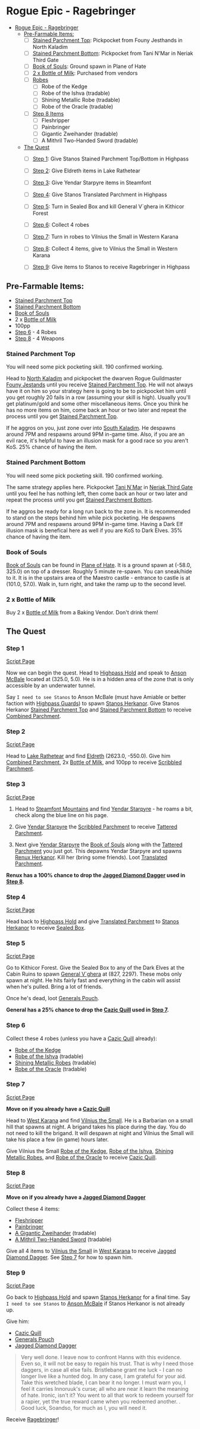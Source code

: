 # Rogue Epic - Ragebringer


- [Rogue Epic - Ragebringer](#rogue-epic---ragebringer)
    - [Pre-Farmable Items:](#pre-farmable-items)
        - [ ] [Stained Parchment Top](#stained-parchment-top): Pickpocket from Founy Jesthands in North Kaladim
        - [ ]  [Stained Parchment Bottom](#stained-parchment-bottom): Pickpocket from Tani N'Mar in Neriak Third Gate
        - [ ]  [Book of Souls](#book-of-souls): Ground spawn in Plane of Hate
        - [ ]  [2 x Bottle of Milk](#2-x-bottle-of-milk): Purchased from vendors
        - [ ]  [Robes](#step-6)
            - [ ]  Robe of the Kedge
            - [ ]  Robe of the Ishva (tradable)
            - [ ]  Shining Metallic Robe (tradable)
            - [ ]  Robe of the Oracle (tradable)
        - [ ]  [Step 8 Items](#step-8)
            - [ ]  Fleshripper
            - [ ]  Painbringer
            - [ ]  Gigantic Zweihander (tradable)
            - [ ]  A Mithril Two-Handed Sword (tradable)
    - [The Quest](#the-quest)
        - [ ]  [Step 1](#step-1): Give Stanos Stained Parchment Top/Bottom in Highpass
        - [ ]  [Step 2](#step-2): Give Eldreth items in Lake Rathetear
        - [ ]  [Step 3](#step-3): Give Yendar Starpyre items in Steamfont
        - [ ]  [Step 4](#step-4): Give Stanos Translated Parchment in Highpass
        - [ ]  [Step 5](#step-5): Turn in Sealed Box and kill General V\`ghera in Kithicor Forest
        - [ ]  [Step 6](#step-6): Collect 4 robes
        - [ ]  [Step 7](#step-7): Turn in robes to Vilnius the Small in Western Karana
        - [ ]  [Step 8](#step-8): Collect 4 items, give to Vilnius the Small in Western Karana
        - [ ]  [Step 9](#step-9): Give items to Stanos to receive Ragebringer in Highpass


## Pre-Farmable Items:
* [Stained Parchment Top](/item/28010)
* [Stained Parchment Bottom](/item/28011)
* [Book of Souls](/item/28016)
* 2 x [Bottle of Milk](/item/13087)
* 100pp
* [Step 6](#step-6) - 4 Robes
* [Step 8](#step-8) - 4 Weapons

### Stained Parchment Top
You will need some pick pocketing skill. 190 confirmed working.

Head to [North Kaladim](/zone/67) and pickpocket the dwarven Rogue Guildmaster [Founy Jestands](/npc/67000) until you receive [Stained Parchment Top](/item/28010). He will not always have it on him so your strategy here is going to be to pickpocket him until you get roughly 20 fails in a row (assuming your skill is high). Usually you'll get platinum/gold and some other miscellaneous items. Once you think he has no more items on him, come back an hour or two later and repeat the process until you get [Stained Parchment Top](/item/28010).

If he aggros on you, just zone over into [South Kaladim](/zone/60). He despawns around 7PM and respawns around 9PM in-game time.  Also, if you are an evil race, it's helpful to have an illusion mask for a good race so you aren't KoS. 25% chance of having the item.

### Stained Parchment Bottom
You will need some pick pocketing skill. 190 confirmed working.

The same strategy applies here. Pickpocket [Tani N\`Mar](/npc/42000) in [Neriak Third Gate](/zone/42) until you feel he has nothing left, then come back an hour or two later and repeat the process until you get [Stained Parchment Bottom](/item/28011). 

If he aggros be ready for a long run back to the zone in. It is recommended to stand on the steps behind him while pick pocketing. He despawns around 7PM and respawns around 9PM in-game time. Having a Dark Elf illusion mask is benefical here as well if you are KoS to Dark Elves. 35% chance of having the item. 

### Book of Souls
[Book of Souls](/item/28016) can be found in [Plane of Hate](/zone/76). It is a ground spawn at (-58.0, 325.0) on top of a dresser. Roughly 5 minute re-spawn. You can sneak/hide to it. It is in the upstairs area of the Maestro castle - entrance to castle is at (101.0, 57.0).  Walk in, turn right, and take the ramp up to the second level.

### 2 x Bottle of Milk
Buy 2 x [Bottle of Milk](/item/13087) from a Baking Vendor.  Don't drink them!

## The Quest

### Step 1
[Script Page](/script-entities/highpass/Stanos_Herkanor)

Now we can begin the quest. Head to [Highpass Hold](/zone/5) and speak to [Anson McBale](/npc/5037) located at (325.0, 5.0). He is in a hidden area of the zone that is only accessible by an underwater tunnel.

Say `I need to see Stanos` to  Anson McBale (must have Amiable or better faction with [Highpass Guards](/faction/332)) to spawn [Stanos Herkanor](/npc/5088). Give Stanos Herkanor [Stained Parchment Top](/item/28010) and [Stained Parchment Bottom](/item/28011) to receive   [Combined Parchment](/item/28012).

### Step 2
[Script Page](/script-entities/lakerathe/Eldreth)

Head to [Lake Rathetear](/zone/51) and find [Eldreth](/npc/51025) (2623.0, -550.0). Give him [Combined Parchment](/item/28012), 2x [Bottle of Milk](/item/13087), and 100pp to receive [Scribbled Parchment](/item/28053). 

### Step 3
[Script Page](/script-entities/steamfont/Yendar_Starpyre)

1. Head to [Steamfont Mountains](/zone/56) and find [Yendar Starpyre](/npc/56012) - he roams a bit, check along the blue line on his page.

2. Give [Yendar Starpyre](/npc/56012) the [Scribbled Parchment]((/item/28053)) to receive [Tattered Parchment](/item/28055).

3. Next give [Yendar Starpyre](/npc/56012) the [Book of Souls](/item/28016) along with the [Tattered Parchment](/item/28055) you just got. This depawns Yendar Starpyre and spawns [Renux Herkanor](/npc/56172). Kill her (bring some friends). Loot [Translated Parchment](/item/18961).

**Renux has a 100% chance to drop the [Jagged Diamond Dagger](/item/7506) used in [Step 8](#step-8).**

### Step 4
[Script Page](/script-entities/highpass/Stanos_Herkanor)

Head back to [Highpass Hold](/zone/5) and give [Translated Parchment](/item/18961) to [Stanos Herkanor](/npc/5088) to receive [Sealed Box](/item/28057).  

### Step 5
[Script Page](/script-entities/kithicor/%23Adjutant_D-kan)

Go to Kithicor Forest. Give the Sealed Box to any of the Dark Elves at the Cabin Ruins to spawn [General V\`ghera](/npc/20205) at (827, 2297). These mobs only spawn at night. He hits fairly fast and everything in the cabin will assist when he's pulled. Bring a lot of friends.

Once he's dead, loot [Generals Pouch](/item/28013).

**General has a 25% chance to drop the [Cazic Quill](/item/7505) used in [Step 7](#step-7).**

### Step 6
Collect these 4 robes (unless you have a [Cazic Quill](/item/7505) already):

* [Robe of the Kedge](/item/1253)
* [Robe of the Ishva](/item/1357) (tradable)
* [Shining Metallic Robes](/item/1360) (tradable)
* [Robe of the Oracle](/item/1354) (tradable)

### Step 7
[Script Page](/script-entities/qey2hh1/Vilnius_the_Small)

**Move on if you already have a [Cazic Quill](/item/7505)**

Head to [West Karana](/zone/12) and find [Vilnius the Small](/npc/12019). He is a Barbarian on a small hill that spawns at night. A brigand takes his place during the day. You do not need to kill the brigand. It will despawn at night and Vilnius the Small will take his place a few (in game) hours later.

Give Vilnius the Small [Robe of the Kedge](/item/1253), [Robe of the Ishva](/item/1357), [Shining Metallic Robes](/item/1360), and [Robe of the Oracle](/item/1354) to receive [Cazic Quill](/item/7505).

### Step 8
[Script Page](/script-entities/qey2hh1/Vilnius_the_Small)

**Move on if you already have a [Jagged Diamond Dagger](/item/7506)**

Collect these 4 items:

* [Fleshripper](/item/5411)
* [Painbringer](/item/5410)
* [A Gigantic Zweihander](/item/5308) (tradable)
* [A Mithril Two-Handed Sword](/item/5401) (tradable)

Give all 4 items to [Vilnius the Small](/npc/12019) in [West Karana](/zone/12) to receive [Jagged Diamond Dagger](/item/7506). See [Step 7](#step-7) for how to spawn him.

### Step 9
[Script Page](/script-entities/highpass/Stanos_Herkanor)

Go back to [Highpass Hold](/zone/5) and spawn [Stanos Herkanor](/npc/5088) for a final time. Say `I need to see Stanos` to [Anson McBale](/npc/5037) if Stanos Herkanor is not already up.

Give him:

* [Cazic Quill](/item/7505)
* [Generals Pouch](/item/28013)
* [Jagged Diamond Dagger](/item/7506)

>Very well done. I leave now to confront Hanns with this evidence. Even so, it will not be easy to regain his trust. That is why I need those daggers, in case all else fails. Bristlebane grant me luck - I can no longer live like a hunted dog. In any case, I am grateful for your aid. Take this wretched blade, I can bear it no longer. I must warn you, I feel it carries Innoruuk's curse; all who are near it learn the meaning of hate. Ironic, isn't it? You went to all that work to redeem yourself for a rapier, yet the true reward came when you redeemed another. . Good luck, Soandso, for much as I, you will need it.

Receive [Ragebringer](/item/11057)!